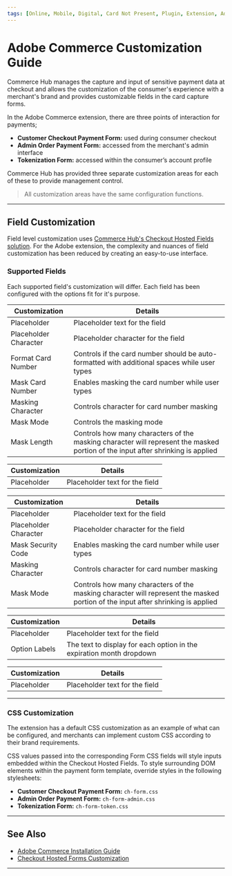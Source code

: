 ```yaml
---
tags: [Online, Mobile, Digital, Card Not Present, Plugin, Extension, Adobe, Magento]
---
```


# Adobe Commerce Customization Guide

Commerce Hub manages the capture and input of sensitive payment data at checkout and allows the customization of the consumer's experience with a merchant's brand and provides customizable fields in the card capture forms.

In the Adobe Commerce extension, there are three points of interaction for payments;

- **Customer Checkout Payment Form:** used during consumer checkout
- **Admin Order Payment Form:** accessed from the merchant's admin interface
- **Tokenization Form:** accessed within the consumer’s account profile

Commerce Hub has provided three separate customization areas for each of these to provide management control.

<!-- theme: info -->
> All customization areas have the same configuration functions.

---

## Field Customization

Field level customization uses [Commerce Hub's Checkout Hosted Fields solution](?path=docs/Online-Mobile-Digital/Secure-Data-Capture/iFrame-JS/iFrame-JS.md). For the Adobe extension, the complexity and nuances of field customization has been reduced by creating an easy-to-use interface.

### Supported Fields

Each supported field's customization will differ. Each field has been configured with the options fit for it's purpose.

<!--
type: tab
titles: Card Number, Name on Card, Security Code, Expiration Month, Expiration Year
-->

| Customization | Details |
| ----- | ---- |
| Placeholder | Placeholder text for the field |
| Placeholder Character | Placeholder character for the field |
| Format Card Number | Controls if the card number should be auto-formatted with additional spaces while user types |
| Mask Card Number | Enables masking the card number while user types |
| Masking Character | Controls character for card number masking |
| Mask Mode | Controls the masking mode |
| Mask Length | Controls how many characters of the masking character will represent the masked portion of the input after shrinking is applied |

<!--
type: tab
-->

| Customization | Details |
| ----- | ---- |
| Placeholder | Placeholder text for the field |

<!--
type: tab
-->

| Customization | Details |
| ----- | ---- |
| Placeholder | Placeholder text for the field |
| Placeholder Character | Placeholder character for the field |
| Mask Security Code | Enables masking the card number while user types |
| Masking Character | Controls character for card number masking |
| Mask Mode | Controls how many characters of the masking character will represent the masked portion of the input after shrinking is applied |

<!--
type: tab
-->

| Customization | Details |
| ----- | ---- |
| Placeholder | Placeholder text for the field |
| Option Labels | The text to display for each option in the expiration month dropdown |

<!--
type: tab
-->

| Customization | Details |
| ----- | ---- |
| Placeholder | Placeholder text for the field |

<!-- type: tab-end -->

---

### CSS Customization

The extension has a default CSS customization as an example of what can be configured, and merchants can implement custom CSS according to their brand requirements.

CSS values passed into the corresponding Form CSS fields will style inputs embedded within the Checkout Hosted Fields. To style surrounding DOM elements within the payment form template, override styles in the following stylesheets:

- **Customer Checkout Payment Form:** `ch-form.css`
- **Admin Order Payment Form:** `ch-form-admin.css`
- **Tokenization Form:** `ch-form-token.css`

---

## See Also

- [Adobe Commerce Installation Guide](?path=docs/Resources/Guides/Partners/Modules/Adobe-Installation.md)
- [Checkout Hosted Forms Customization](?path=docs/Online-Mobile-Digital/Secure-Data-Capture/iFrame-JS/iFrame-Customization.md)

---
